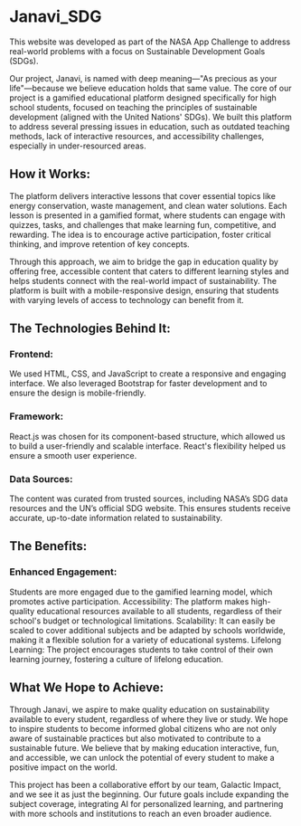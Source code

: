 # Janavi_SDG
This website was developed as part of the NASA App Challenge to address real-world problems with a focus on Sustainable Development Goals (SDGs). 

Our project, Janavi, is named with deep meaning—"As precious as your life"—because we believe education holds that same value. The core of our project is a gamified educational platform designed specifically for high school students, focused on teaching the principles of sustainable development (aligned with the United Nations' SDGs). We built this platform to address several pressing issues in education, such as outdated teaching methods, lack of interactive resources, and accessibility challenges, especially in under-resourced areas.

## How it Works:
The platform delivers interactive lessons that cover essential topics like energy conservation, waste management, and clean water solutions. Each lesson is presented in a gamified format, where students can engage with quizzes, tasks, and challenges that make learning fun, competitive, and rewarding. The idea is to encourage active participation, foster critical thinking, and improve retention of key concepts.

Through this approach, we aim to bridge the gap in education quality by offering free, accessible content that caters to different learning styles and helps students connect with the real-world impact of sustainability. The platform is built with a mobile-responsive design, ensuring that students with varying levels of access to technology can benefit from it.

## The Technologies Behind It:

### Frontend: 
We used HTML, CSS, and JavaScript to create a responsive and engaging interface. We also leveraged Bootstrap for faster development and to ensure the design is mobile-friendly. 

### Framework: 
React.js was chosen for its component-based structure, which allowed us to build a user-friendly and scalable interface. React's flexibility helped us ensure a smooth user experience. 

### Data Sources: 
The content was curated from trusted sources, including NASA’s SDG data resources and the UN’s official SDG website. This ensures students receive accurate, up-to-date information related to sustainability.

## The Benefits:

### Enhanced Engagement: 
Students are more engaged due to the gamified learning model, which promotes active participation. Accessibility: The platform makes high-quality educational resources available to all students, regardless of their school's budget or technological limitations. Scalability: It can easily be scaled to cover additional subjects and be adapted by schools worldwide, making it a flexible solution for a variety of educational systems. Lifelong Learning: The project encourages students to take control of their own learning journey, fostering a culture of lifelong education.

## What We Hope to Achieve:
Through Janavi, we aspire to make quality education on sustainability available to every student, regardless of where they live or study. We hope to inspire students to become informed global citizens who are not only aware of sustainable practices but also motivated to contribute to a sustainable future. We believe that by making education interactive, fun, and accessible, we can unlock the potential of every student to make a positive impact on the world.

This project has been a collaborative effort by our team, Galactic Impact, and we see it as just the beginning. Our future goals include expanding the subject coverage, integrating AI for personalized learning, and partnering with more schools and institutions to reach an even broader audience.
